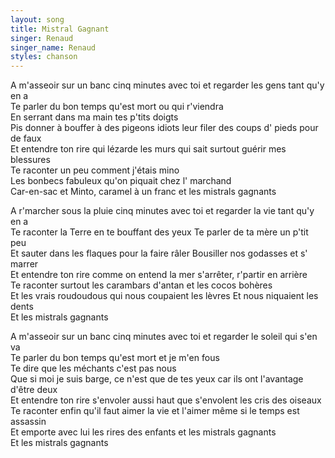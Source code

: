 ```yaml
---
layout: song
title: Mistral Gagnant
singer: Renaud
singer_name: Renaud
styles: chanson
---
```


A m'asseoir sur un banc cinq minutes avec toi et regarder les gens tant qu'y en a  
Te parler du bon temps qu'est mort ou qui r'viendra  
En serrant dans ma main tes p'tits doigts  
Pis donner à bouffer à des pigeons idiots leur filer des coups d' pieds pour de faux  
Et entendre ton rire qui lézarde les murs qui sait surtout guérir mes blessures  
Te raconter un peu comment j'étais mino  
Les bonbecs fabuleux qu'on piquait chez l' marchand  
Car-en-sac et Minto, caramel à un franc et les mistrals gagnants  
  
A r'marcher sous la pluie cinq minutes avec toi et regarder la vie tant qu'y en a  
Te raconter la Terre en te bouffant des yeux Te parler de ta mère un p'tit peu  
Et sauter dans les flaques pour la faire râler Bousiller nos godasses et s' marrer  
Et entendre ton rire comme on entend la mer s'arrêter, r'partir en arrière  
Te raconter surtout les carambars d'antan et les cocos bohères  
Et les vrais roudoudous qui nous coupaient les lèvres Et nous niquaient les dents  
Et les mistrals gagnants  
  
A m'asseoir sur un banc cinq minutes avec toi et regarder le soleil qui s'en va  
Te parler du bon temps qu'est mort et je m'en fous  
Te dire que les méchants c'est pas nous  
Que si moi je suis barge, ce n'est que de tes yeux car ils ont l'avantage d'être deux  
Et entendre ton rire s'envoler aussi haut que s'envolent les cris des oiseaux  
Te raconter enfin qu'il faut aimer la vie et l'aimer même si le temps est assassin  
Et emporte avec lui les rires des enfants et les mistrals gagnants  
Et les mistrals gagnants  
